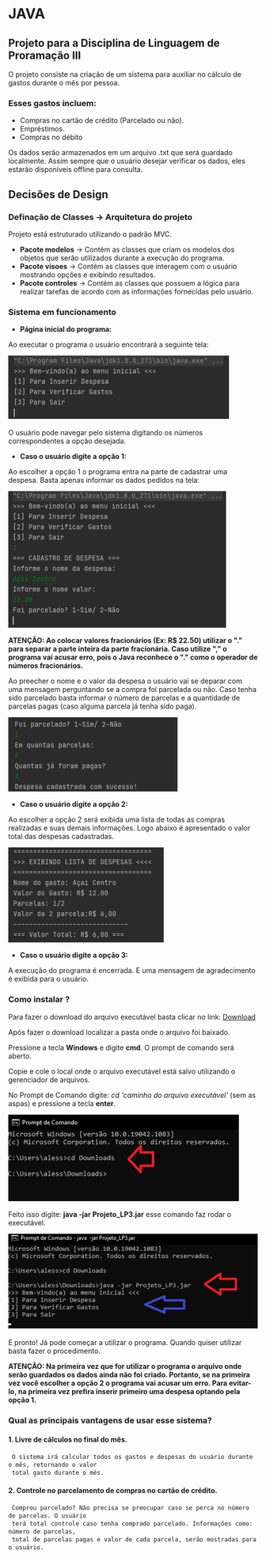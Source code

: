 # JAVA
## Projeto para a Disciplina  de  Linguagem de Proramação III
O projeto consiste na criação de um sistema para auxiliar no cálculo de gastos durante o mês por pessoa.

### Esses gastos incluem:
* Compras no cartão de crédito (Parcelado ou não).
* Empréstimos.
* Compras no débito

Os dados serão armazenados em um arquivo .txt que será guardado localmente. Assim sempre que o usuário desejar verificar os dados, eles estarão
disponíveis offline para consulta.

## Decisões de Design
### Definação de Classes -> Arquitetura do projeto
Projeto está estruturado utilizando o padrão MVC.
* **Pacote modelos**  -> Contém as classes que criam os modelos dos objetos que serão utilizados durante a execução do programa.
* **Pacote visoes** -> Contém as classes que interagem com o usuário mostrando opções e exibindo resultados.
*  **Pacote controles** -> Contém as classes que possuem a lógica para realizar tarefas de acordo com as informações fornecidas pelo usuário.

### Sistema em funcionamento
* **Página inicial do programa:**

Ao executar o programa o usuário encontrará a seguinte tela:

   ![Imagem de Pagina Inicial](https://github.com/AlessanBass/Projeto_LP3/blob/master/Pagina_Inicial.png)
  
O usuário pode navegar pelo sistema digitando os números correspondentes a opção desejada.

* **Caso o usuário digite a opção 1:**

Ao escolher a opção 1 o programa entra na parte de cadastrar uma despesa. Basta apenas informar os dados pedidos na tela:

   ![Ex_Digito_1](https://github.com/AlessanBass/Projeto_LP3/blob/master/Ex_Digito_1.png)
   
**ATENÇÃO: Ao colocar valores fracionários (Ex: R$ 22.50) utilizar o "." para separar a parte inteira da parte fracionária. Caso utilize "," o programa vai acusar erro, pois o Java reconhece o "." como o operador de números fracionários.**
    
Ao preecher o nome e o valor da despesa o usuário vai se deparar com uma mensagem perguntando se a compra foi parcelada ou não. Caso tenha sido parcelado basta informar o número de parcelas e a quantidade de parcelas pagas (caso alguma parcela já tenha sido paga).

   ![Ex_Compra_Parcelada](https://github.com/AlessanBass/Projeto_LP3/blob/master/Ex_Compra_Parcelada.png)
* **Caso o usuário digite a opção 2:**

Ao escolher a opção 2 será exibida uma lista de todas as compras realizadas e suas demais informações. Logo abaixo é apresentado o valor total das despesas cadastradas.

   ![Ex_Digito_2](https://github.com/AlessanBass/Projeto_LP3/blob/master/Ex_Digito_2.png)
   
* **Caso o usuário digite a opção 3:**

A execução do programa é encerrada. E uma mensagem de agradecimento é exibida para o usuário.

### Como instalar ?
Para fazer o download do arquivo executável basta clicar no link: [Download](https://drive.google.com/file/d/1qt_VRadlUTeKobowNAh-fyNGRIy0urik/view?usp=sharing)

Após fazer o download localizar a pasta onde o arquivo foi baixado.

Pressione a tecla **Windows** e digite **cmd**. O prompt de comando será aberto.

Copie e cole o local onde o arquivo executável está salvo utilizando o gerenciador de arquivos.

No Prompt de Comando digite: *cd 'caminho do arquivo executável'* (sem as aspas) e pressione a tecla **enter**.

   ![Executando_1](https://github.com/AlessanBass/Projeto_LP3/blob/master/Executando.png)
   
Feito isso digite: **java -jar Projeto_LP3.jar** esse comando faz rodar o executável.

   ![Executando_2](https://github.com/AlessanBass/Projeto_LP3/blob/master/Executando_2.png)
   
E pronto! Já pode começar a utilizar o programa. Quando quiser utilizar basta fazer o procedimento.

**ATENÇÃO: Na primeira vez que  for utilizar o programa o arquivo onde serão guardados os dados ainda não foi criado. Portanto, se na primeira vez você escolher a opção 2 o programa vai acusar um erro. Para evitar-lo, na primeira vez prefira inserir primeiro uma despesa optando pela opção 1.**

### Qual as principais vantagens de usar esse sistema?

#### 1. Livre de cálculos no final do mês.

     O sistema irá calcular todos os gastos e despesas do usuário durante o mês, retornando o valor 
     total gasto durante o mês.
     
#### 2. Controle no parcelamento de compras no cartão de crédito.
     Comprou parcelado? Não precisa se preocupar caso se perca no número de parcelas. O usuário 
     terá total controle caso tenha comprado parcelado. Informações como: número de parcelas, 
     total de parcelas pagas e valor de cada parcela, serão mostradas para o usuário.
    
